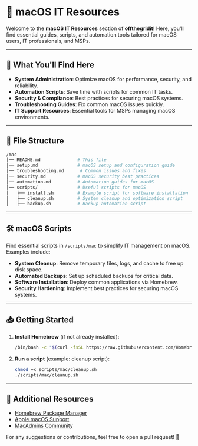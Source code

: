 # 🍏 macOS IT Resources

Welcome to the **macOS IT Resources** section of **offthegridit**! Here, you'll find essential guides, scripts, and automation tools tailored for macOS users, IT professionals, and MSPs.

---

## 🚀 What You'll Find Here

- **System Administration**: Optimize macOS for performance, security, and reliability.
- **Automation Scripts**: Save time with scripts for common IT tasks.
- **Security & Compliance**: Best practices for securing macOS systems.
- **Troubleshooting Guides**: Fix common macOS issues quickly.
- **IT Support Resources**: Essential tools for MSPs managing macOS environments.

---

## 📂 File Structure

```bash
/mac
│── README.md              # This file
│── setup.md               # macOS setup and configuration guide
│── troubleshooting.md      # Common issues and fixes
│── security.md            # macOS security best practices
│── automation.md          # Automation guides for macOS
│── scripts/               # Useful scripts for macOS
│   ├── install.sh         # Example script for software installation
│   ├── cleanup.sh         # System cleanup and optimization script
│   ├── backup.sh          # Backup automation script
```

---

## 🛠 macOS Scripts

Find essential scripts in `/scripts/mac` to simplify IT management on macOS. Examples include:

- **System Cleanup**: Remove temporary files, logs, and cache to free up disk space.
- **Automated Backups**: Set up scheduled backups for critical data.
- **Software Installation**: Deploy common applications via Homebrew.
- **Security Hardening**: Implement best practices for securing macOS systems.

---

## 📥 Getting Started

1. **Install Homebrew** (if not already installed):
   ```bash
   /bin/bash -c "$(curl -fsSL https://raw.githubusercontent.com/Homebrew/install/HEAD/install.sh)"
   ```
2. **Run a script** (example: cleanup script):
   ```bash
   chmod +x scripts/mac/cleanup.sh
   ./scripts/mac/cleanup.sh
   ```

---

## 🔗 Additional Resources

- [Homebrew Package Manager](https://brew.sh/)
- [Apple macOS Support](https://support.apple.com/macos)
- [MacAdmins Community](https://www.macadmins.org/)

For any suggestions or contributions, feel free to open a pull request! 🚀


